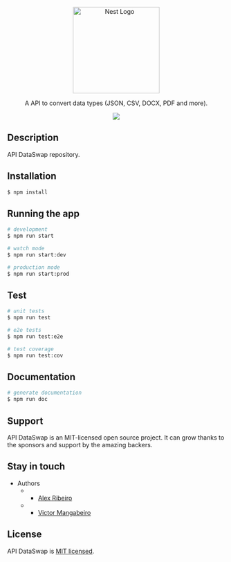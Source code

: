 <p align="center">
  <a href="http://nestjs.com/" target="blank"><img src="https://nestjs.com/img/logo-small.svg" width="200" alt="Nest Logo" /></a>
</p>

[circleci-image]: https://img.shields.io/circleci/build/github/nestjs/nest/master?token=abc123def456
[circleci-url]: https://circleci.com/gh/nestjs/nest

  <p align="center">A API to convert data types (JSON, CSV, DOCX, PDF and more).</p>
    <p align="center">
<!-- <a href="https://discord.gg/G7Qnnhy" target="_blank"><img src="https://img.shields.io/badge/discord-online-brightgreen.svg" alt="Discord"/></a> -->
  <a href="https://www.paypal.com/donate/?hosted_button_id=5KN4SHJK92SRQ" target="_blank"><img src="https://img.shields.io/badge/Donate-PayPal-ff3f59.svg"/></a>
<!--     <a href="https://opencollective.com/nest#sponsor"  target="_blank"><img src="https://img.shields.io/badge/Support%20us-Open%20Collective-41B883.svg" alt="Support us"></a> -->

## Description

API DataSwap repository.

## Installation

```bash
$ npm install
```

## Running the app

```bash
# development
$ npm run start

# watch mode
$ npm run start:dev

# production mode
$ npm run start:prod
```

## Test

```bash
# unit tests
$ npm run test

# e2e tests
$ npm run test:e2e

# test coverage
$ npm run test:cov
```

## Documentation

```bash
# generate documentation
$ npm run doc
```

## Support

API DataSwap is an MIT-licensed open source project. It can grow thanks to the sponsors and support by the amazing backers.

## Stay in touch

- Authors 
  - - [Alex Ribeiro](https://alexribeiro.com.br)
  - - [Victor Mangabeiro](https://github.com/victormangabeiro)

## License

API DataSwap is [MIT licensed](LICENSE).
